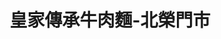 ---
title: "皇家傳承牛肉麵-北榮門市"
description: "皇家傳承牛肉麵-北榮門市"
layout: shop
keywords:
  - 美食競賽
  - 台灣美食
  - 美食精選
datePublished: "2025-06-30"
dateModified: "2025-07-07"
city: "台北市"
district: "北投區"
address: "112台北市北投區石牌路二段201號"
phone: "0228747328"
geo: "25.120234722327275, 121.51979954385513"
google_map: "https://maps.app.goo.gl/RDn9DcUoeH9sqKFg8"
footinder: "https://footinder.com.tw/%e5%8f%b0%e5%8c%97%e5%b8%82%e5%8c%97%e6%8a%95%e5%8d%80/43412/"
official: "https://www.royal-beefnoodles.com/"
award:
  - name: "台北國際牛肉麵節"
    year: "2024"
    entries:
      - group: "鮮食組"
        cooking_style: "清燉"
        rank: "金牌"
      - group: "調理包組"
        cooking_style: "清燉"
        rank: ""

---